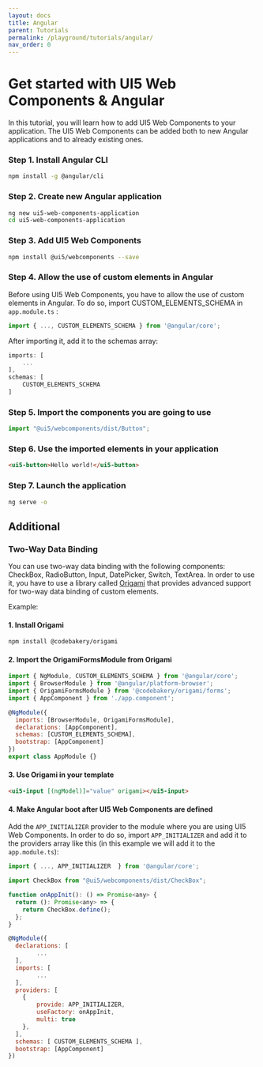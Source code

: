 ```yaml
---
layout: docs
title: Angular
parent: Tutorials
permalink: /playground/tutorials/angular/
nav_order: 0
---
```

# Get started with UI5 Web Components & Angular

In this tutorial, you will learn how to add UI5 Web Components to your application. The UI5 Web Components can be added both to new Angular applications and to already existing ones.

### Step 1. Install Angular CLI

```bash
npm install -g @angular/cli
```

### Step 2. Create new Angular application

```bash
ng new ui5-web-components-application
cd ui5-web-components-application
```

### Step 3. Add UI5 Web Components

```bash
npm install @ui5/webcomponents --save
```

### Step 4. Allow the use of custom elements in Angular

Before using UI5 Web Components, you have to allow the use of custom elements in Angular. To do so, import CUSTOM_ELEMENTS_SCHEMA in ```app.module.ts``` :

```js
import { ..., CUSTOM_ELEMENTS_SCHEMA } from '@angular/core';
```

After importing it, add it to the schemas array:

```js
imports: [
    ...
],
schemas: [
    CUSTOM_ELEMENTS_SCHEMA
]
```

### Step 5. Import the components you are going to use

```js
import "@ui5/webcomponents/dist/Button";
```

### Step 6. Use the imported elements in your application

```html
<ui5-button>Hello world!</ui5-button>
```

### Step 7. Launch the application

```bash
ng serve -o
```

## Additional

### Two-Way Data Binding

You can use two-way data binding with the following components: CheckBox, RadioButton, Input, DatePicker, Switch, TextArea.
In order to use it, you have to use a library called [Origami](https://github.com/hotforfeature/origami) that provides advanced support for two-way data binding of custom elements.

Example:

#### 1. Install Origami

```bash
npm install @codebakery/origami
```

#### 2. Import the OrigamiFormsModule from Origami

```js
import { NgModule, CUSTOM_ELEMENTS_SCHEMA } from '@angular/core';
import { BrowserModule } from '@angular/platform-browser';
import { OrigamiFormsModule } from '@codebakery/origami/forms';
import { AppComponent } from './app.component';

@NgModule({
  imports: [BrowserModule, OrigamiFormsModule],
  declarations: [AppComponent],
  schemas: [CUSTOM_ELEMENTS_SCHEMA],
  bootstrap: [AppComponent]
})
export class AppModule {}
```

#### 3. Use Origami in your template

```html
<ui5-input [(ngModel)]="value" origami></ui5-input>
```

#### 4. Make Angular boot after UI5 Web Components are defined

Add the ```APP_INITIALIZER``` provider to the module where you are using UI5 Web Components. In order to do so, import ```APP_INITIALIZER``` and add it to the providers array like this (in this example we will add it to the ```app.module.ts```):
```js
import { ..., APP_INITIALIZER  } from '@angular/core';

import CheckBox from "@ui5/webcomponents/dist/CheckBox";

function onAppInit(): () => Promise<any> {
  return (): Promise<any> => {
    return CheckBox.define();
  };
}

@NgModule({
  declarations: [
        ...
  ],
  imports: [
        ...
  ],
  providers: [
    {
        provide: APP_INITIALIZER,
        useFactory: onAppInit,
        multi: true
    },
  ],
  schemas: [ CUSTOM_ELEMENTS_SCHEMA ],
  bootstrap: [AppComponent]
})
```
